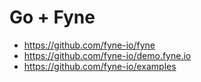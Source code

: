 # Go + Fyne
- https://github.com/fyne-io/fyne
- https://github.com/fyne-io/demo.fyne.io
- https://github.com/fyne-io/examples
